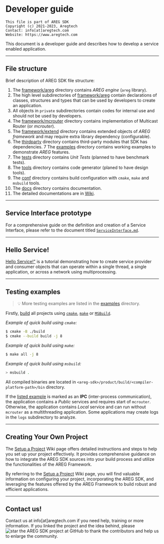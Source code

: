 # Developer guide
```
This file is part of AREG SDK
Copyright (c) 2021-2023, Aregtech
Contact: info[at]aregtech.com
Website: https://www.aregtech.com
```

This document is a developer guide and describes how to develop a service enabled application.

---

## File structure

Brief description of AREG SDK file structure:
1. The [framework/areg](https://github.com/aregtech/areg-sdk/tree/master/framework/areg/) directory contains _AREG engine_ (`areg` library).
2. The high level subdirectories of [framework/areg](https://github.com/aregtech/areg-sdk/tree/master/framework/areg/) contain declarations of classes, structures and types that can be used by developers to create an application.
3. All objects in `private` subdirectories contain codes for internal use and should not be used  by developers.
4. The [framework/mcrouter](https://github.com/aregtech/areg-sdk/tree/master/framework/mcrouter/) directory contains implementation of Multicast Router (or _mcrouter_).
5. The [framework/extend](https://github.com/aregtech/areg-sdk/tree/master/framework/extend/) directory contains extended objects of _AREG framework_ and may require extra library dependency (configurable).
6. The [thirdparty](https://github.com/aregtech/areg-sdk/tree/master/thirdparty) directory contains third-party modules that SDK has dependencies.
7 The [examples](https://github.com/aregtech/areg-sdk/tree/master/examples/) directory contains working examples to demonstrate _AREG_ features.
8. The [tests](https://github.com/aregtech/areg-sdk/tree/master/tests/) directory contains _Unit Tests_ (planned to have benchmark tests).
9. The [tools](https://github.com/aregtech/areg-sdk/tree/master/tools/) directory contains code generator (planed to have design tools).
10. The [conf](https://github.com/aregtech/areg-sdk/tree/master/conf/) directory contains build configuration with `cmake`, `make` and `msbuild` tools.
11. The [docs](https://github.com/aregtech/areg-sdk/tree/master/docs/) directory contains documentation.
12. The detailed documentations are in [Wiki](https://github.com/aregtech/areg-sdk/wiki).

---

## Service Interface prototype

For a comprehensive guide on the definition and creation of a Service Interface, please refer to the document titled [`ServiceInterface.md`](https://github.com/aregtech/areg-sdk/blob/master/docs/ServiceInterface.md).

---

## Hello Service!

[Hello Service!"](https://github.com/aregtech/areg-sdk/blob/master/docs/HelloService.md) is a tutorial demonstrating how to create service provider and consumer objects that can operate within a single thread, a single application, or across a network using multiprocessing.

---

## Testing examples

> 💡 More testing examples are listed in the [examples](https://github.com/aregtech/areg-sdk/tree/master/examples/) directory.

Firstly, [build](https://github.com/aregtech/areg-sdk/wiki/03.-Software-build) all projects using [`cmake`](https://github.com/aregtech/areg-sdk/wiki/03.-Software-build#build-with-cmake-cmakeliststxt), [`make`](https://github.com/aregtech/areg-sdk/wiki/03.-Software-build#build-with-make-makefile) or [`MSBuild`](https://github.com/aregtech/areg-sdk/wiki/03.-Software-build#build-with-msbuild-areg-sdksln).

_Example of quick build using `cmake`:_
```bash
$ cmake -B ./build
$ cmake --build build -j 8
```

_Example of quick build using `make`:_
```bash
$ make all -j 8
```

_Example of quick build using `msbuild`:_
```bash
> msbuild .
```

All compiled binaries are located in `<areg-sdk>/product/build/<compiler-platform-path>/bin` directory.

If the [listed example](https://github.com/aregtech/areg-sdk/blob/master/examples/README.md) is marked as an **IPC** (inter-process communication), the application contains a _Public_ services and requires start of `mcrouter`. Otherwise, the application contains _Local_ service and can run without `mcrouter` as a multithreading application. Some applications may create logs in the `logs` subdirectory to analyze.

---

## Creating Your Own Project

The [Setup a Project](https://github.com/aregtech/areg-sdk/wiki/08.-Setup-a-project) Wiki page offers detailed instructions and steps to help you set up your project effectively. It provides comprehensive guidance on how to integrate the AREG SDK sources into your build process and utilize the functionalities of the AREG Framework.

By referring to the [Setup a Project](https://github.com/aregtech/areg-sdk/wiki/08.-Setup-a-project) Wiki page, you will find valuable information on configuring your project, incorporating the AREG SDK, and leveraging the features offered by the AREG Framework to build robust and efficient applications.

---

## Contact us!

Contact us at info[at]aregtech.com if you need help, training or more information.
If you linked the project and the idea behind, please ![star the AREG SDK project](https://img.shields.io/github/stars/aregtech/areg-sdk.svg?style=social&label=star%20the%20AREG%20SDK%20project) at GitHub to thank the contributors and help us to enlarge the community.
